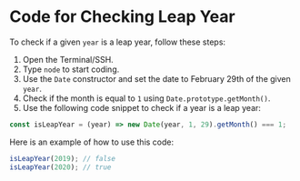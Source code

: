 # Code for Checking Leap Year

To check if a given `year` is a leap year, follow these steps:

1. Open the Terminal/SSH.
2. Type `node` to start coding.
3. Use the `Date` constructor and set the date to February 29th of the given `year`.
4. Check if the month is equal to `1` using `Date.prototype.getMonth()`.
5. Use the following code snippet to check if a year is a leap year:

```js
const isLeapYear = (year) => new Date(year, 1, 29).getMonth() === 1;
```

Here is an example of how to use this code:

```js
isLeapYear(2019); // false
isLeapYear(2020); // true
```
